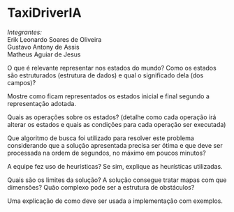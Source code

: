 # TaxiDriverIA
*Integrantes:*\
Erik Leonardo Soares de Oliveira\
Gustavo Antony de Assis\
Matheus Aguiar de Jesus


O que é relevante representar nos estados do mundo? Como os estados são estruturados (estrutura de dados) e qual o significado dela (dos campos)?


Mostre como ficam representados os estados inicial e final segundo a representação adotada.


Quais as operações sobre os estados? (detalhe como cada operação irá alterar os estados e quais as condições para cada operação ser executada)


Que algoritmo de busca foi utilizado para resolver este problema considerando que a solução apresentada precisa ser ótima e que deve ser processada na ordem de segundos, no máximo em poucos minutos?


A equipe fez uso de heurísticas? Se sim, explique as heurísticas utilizadas.


Quais são os limites da solução? A solução consegue tratar mapas com que dimensões? Quão complexo pode ser a estrutura de obstáculos?


Uma explicação de como deve ser usada a implementação com exemplos.